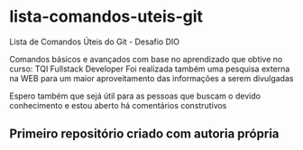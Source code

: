 # lista-comandos-uteis-git
Lista de Comandos Úteis do Git - Desafio DIO 

Comandos básicos e avançados com base no aprendizado que obtive no curso: TQI Fullstack Developer
Foi realizada também uma pesquisa externa na WEB para um maior aproveitamento das informações a serem divulgadas

Espero também que sejá útil para as pessoas que buscam o devido conhecimento e estou aberto há comentários construtivos

## Primeiro repositório criado com autoria própria
